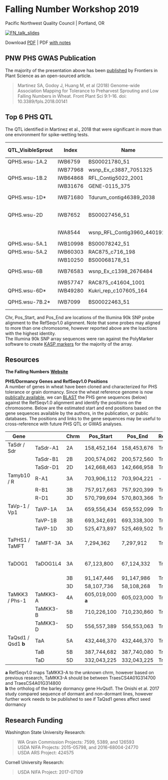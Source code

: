 # Falling Number Workshop 2019  
Pacific Northwest Quality Council | Portland, OR  

[![FN_talk_slides](https://github.com/shantel-martinez/Lab_Resources/blob/master/example_img/SMartinez%20FN%20Workshop%2001.30.2019.png)](https://github.com/shantel-martinez/FNWorkshop2019/blob/master/SMartinez%20FN%20Workshop%2001.30.2019.pdf)

Download [PDF](https://github.com/shantel-martinez/FNWorkshop2019/blob/master/SMartinez%20FN%20Workshop%2001.30.2019.pdf) | PDF [with notes](https://github.com/shantel-martinez/FNWorkshop2019/blob/master/SMartinez%20FN%20Workshop%2001.30.2019%20Notes.pdfs) 

## PNW PHS GWAS Publication  
The majority of the presentation above has been [published](https://www.frontiersin.org/articles/10.3389/fpls.2018.00141/full) by Frontiers in Plant Science as an open-sourced article.   
> Martinez SA, Godoy J, Huang M, et al (2018) Genome-wide Association Mapping for Tolerance to Preharvest Sprouting and Low Falling Numbers in Wheat. Front Plant Sci 9:1–16. doi: 10.3389/fpls.2018.00141 

## Top 6 PHS QTL 
The QTL identified in Martinez et al., 2018 that were significant in more than one environment for spike-wetting tests.   

| QTL_VisibleSprout | Index    | Name                        | Chr   | Pos_Start   | Pos_End     | Environment                | Favorable Allele | Primer_1                  | Primer_2                  | Primer_C                 |
| -------------- | -------- | --------------------------- | ----- | ----------- | ----------- | -------------------------- | ---------------- | ------------------------- | ------------------------- | ------------------------ |
| QPHS.wsu-1A.2  | IWB6759  | BS00021780_51               | 1A    | 591,950,221 | 591,950,321 | P14 d3                     | A/G              | acacgacACcaagtgcacA       | acacgacACcaagtgcacG       | ccttcagttgtgagctGtgaG    |
|                | IWB77968 | wsnp_Ex_c3887_7051325       | 1A    | -           | -           | P14 d3                     | A/G              | gActCgcCataacTtttgttTcA   | gActCgcCataacTtttgttTcG   | acagagatggaccaacctgG     |
| QPHS.wsu-1B.2  | IWB64868 | RFL_Contig5022_2001         | 1B    | 663,047,736 | 663,047,836 | C14 d4                     | A/G              | tgctgctgatcGcgctgT        | tgctgctgatcGcgctgC        | cgtttcacacagttcgcg       |
|                | IWB31676 | GENE-0115_375               | 1A    | 574,831,161 | 574,831,061 | P16 d3                     | A/G              | gggtatgggtacagctttataaacA | gggtatgggtacagctttataaacC | agtgcttcataccaccttgC     |
| QPHS.wsu-1D*   | IWB71680 | Tdurum_contig46389_2038     | 3B | 29,355,667  | 29,355,567  | P14, P16 d6, P16 SI        | A/G              | agctgcatAtgtttccaaAtacT   | agctgcatAtgtttccaaAtacC   | tcaAaaggCttcttCAaaaaCCAA |
| QPHS.wsu-2D    | IWB7652  | BS00027456_51               | 2D    | 351,983,138 | 351,983,038 | C14 d4, C14 d5, C14 d6, d7 | T/C              | -                         | -                         | -                        |
|                | IWA8544  | wsnp_RFL_Contig3960_4401914 | 2D    | 277,937,915 | 277,937,815 | P16 d3, P16 d4, C14 SI     | A/G              | ggaatatagatgggaccactagcA  | ggaatatagatgggaccactagcG  | acagataaaaggaaccggcA     |
| QPHS.wsu-5A.1  | IWB10998 | BS00078242_51               | 5A    | 469,612,740 | 469,612,640 | C14 SI                     | T/C              | acaccaattgcccttatctaccT   | acaccaattgcccttatctaccC   | aattcttgagggcgtccgag     |
| QPHS.wsu-5A.2  | IWB60303 | RAC875_c716_198             | 5D | 424,663,024 | 424,663,123 | C15 d7                     | A/G              | agtctgactggaacatcccA      | agtctgactggaacatcccG      | ggaagttcgagacgtacatattcA |
|                | IWB10250 | BS00068178_51               | 5A    | 540,052,088 | 540,052,188 | P15 d5                     | T/C              | catcagtccaagaagacgatgaT   | catcagtccaagaagacgatgaC   | ggtgtctccgtcccaagtac     |
| QPHS.wsu-6B    | IWB76583 | wsnp_Ex_c1398_2676484       | 6B    | 417,238,843 | 417,238,653 | P14 d6, P14 SI, P14 d5     | A/G              | tggtttccatgtgaattAgagtcA  | tggtttccatgtgaattAgagtcG  | tgggaaaacaaaggggcgG      |
|                | IWB57747 | RAC875_c41604_1001          | 6B    | 309,775,161 | 309,775,061 | P16 SI                     | A/G              | ctgcttcgccacaccacA        | ctgcttcgccacaccacG        | gatggcgaagaacaacaggc     |
| QPHS.wsu-6D*   | IWB49280 | Kukri_rep_c107605_164       | 6D    | -           | -           | P15 d7                     | A/G              | GgctgaatggTtgaagtttgataaT | GgctgaatggTtgaagtttgataaC | caaagcatgaaagaaagggagT   |
| QPHS.wsu-7B.2* | IWB7099  | BS00022463_51               | 7B    | 608,810,414 | 608,810,514 | C14 d5, C14 SI, P16 SI     | A/G              | gtcagacatgaaagtagttgactcA | gtcagacatgaaagtagttgactcG | tgtaGccagtttcctttgtctcC  |

Chr, Pos_Start, and Pos_End are locations of the Illumina 90k SNP probe alignment to the RefSeqv1.0 alignment. Note that some probes may aligned to more than one chromosome, however reported above are the loactions with the highest identity.   
The Illumina 90k SNP array sequences were ran against the PolyMarker software to create [KASP markers](http://polymarker.tgac.ac.uk/Markdown?md=DesignedPrimers) for the majority of the array.    

## Resources  
**The Falling Numbers** [**Website**](http://steberlab.org/project7599.php)  

**PHS/Dormancy Genes and RefSeqv1.0 Positions**    
A number of genes in wheat have been cloned and characterized for PHS tolerance or grain dormancy. Since the wheat reference genome is now [publically available](https://www.wheatgenome.org/News/Latest-news/Reference-Sequence), we can [BLAST](https://urgi.versailles.inra.fr/blast_iwgsc/blast.php) the PHS gene sequences (below) against the RefSeqv1.0 alignment and identify the positions on the chromosome. Below are the estimated start and end positions based on the gene sequences available by the authors, in the publication, or public databases. The positions and links to the gene sequences may be useful to cross-reference with future PHS QTL or GWAS analyses.  

| Gene   |  | Chrm | Pos_Start    | Pos_End      | RefSeqv1.0_Gene_Name     | Reference        | Gene_Seq            |
| ------- | ------------ | ---- | ------------ | ------------ | ----------------------------------------- | ---------------------- | ------------------------------------------------------------ |
| TaSdr /    Sdr  | TaSdr-A1     | 2A   | 158,452,164  | 158,453,676  | TraesCS2A01G191400                        | [Zhang et al., 2014](https://link.springer.com/article/10.1007/s11032-013-9935-8)     | [KF021988](http://getentry.ddbj.nig.ac.jp/getentry/na/KF021988?filetype=html) |
|   | TaSdr-B1     | 2B   | 200,574,062  | 200,572,560  | TraesCS2B02G215300                        |                        | [KF021990](http://getentry.ddbj.nig.ac.jp/getentry/na/KF021990?filetype=html) |
|   | TaSdr-D1     | 2D   | 142,668,463  | 142,666,958  | TraesCS2D01G196200                        |                        | [KF021992](http://getentry.ddbj.nig.ac.jp/getentry/na/KF021992?filetype=html) |
| Tamyb10 /  R  | R-A1         | 3A   | 703,906,112  | 703,904,221  | - | [Himi et al., 2011]()      | [AB599721](https://www.ebi.ac.uk/ena/data/view/AB599721)               |
|   | R-B1         | 3B   | 757,917,663  | 757,920,399  | TraesCS3B01G515900                        |                        | [AB191459](https://www.ebi.ac.uk/ena/data/view/AB191459)                 |
|    | R-D1         | 3D   | 570,799,694  | 570,803,366  | TraesCS3D01G468400                        |                        | [AB191460](https://www.ebi.ac.uk/ena/data/view/AB191460)                 |
| TaVp-1 / Vp1      | TaVP-1A      | 3A   | 659,556,434  | 659,552,099  | TraesCS3A01G417300                        | [Yang et al., 2014](https://www.ncbi.nlm.nih.gov/pmc/articles/PMC5097096/)      | [Vp-1A](https://www.ncbi.nlm.nih.gov/gene/?term=Vp-1A) |
|   | TaVP-1B      | 3B   | 693,342,691  | 693,338,300  | TraesCS3B01G452200                        |                        | [AJ400713](http://getentry.ddbj.nig.ac.jp/getentry/na/AJ400713?filetype=html) |
|    | TaVP-1D      | 3D   | 525,473,897  | 525,469,502  | TraesCS3D01G412800                        |                        | [AJ400714](http://getentry.ddbj.nig.ac.jp/getentry/na/AJ400714?filetype=html) |
| TaPHS1 / TaMFT    | TaMFT-3A     | 3A   | 7,294,362    | 7,297,912    | TraesCS3A02G006600                        | [Nakamura et al., 2011](http://www.plantcell.org/content/23/9/3215)  | [G1UE17 ](https://www.uniprot.org/uniprot/G1UE17)                       |
| TaDOG1       | TaDOG1L4     | 3A   | 67,123,800   | 67,124,332   | TraesCS3A01G103500                        | [Ashikawa et al., 2013](http://www.sciencedirect.com/science/article/pii/S0168945213000678) | [AB555729](https://www.ebi.ac.uk/ena/data/view/AB555729)                 |
|   |              | 3B   | 91,147,446   | 91,147,986   | TraesCS3B01G120900                        |                        |                                                              |
|   |              | 3D   | 58,107,736   | 58,108,268   | TraesCS3D01G105800                        |                        |                                                              |
| TaMKK3 / Phs-1    | TaMKK3-A     | 4A   | 605,019,000 **a** | 605,023,000 | TraesCSU01G167000                         | [Torada et al., 2016](http://www.cell.com/current-biology/fulltext/S0960-9822(16)30010-0?_returnURL=http%3A%2F%2Flinkinghub.elsevier.com%2Fretrieve%2Fpii%2FS0960982216300100%3Fshowall%3Dtrue)    | [LC091368](http://getentry.ddbj.nig.ac.jp/getentry/na/LC091368?filetype=html) |
|   | TaMKK3-B     | 5B   | 710,226,100  | 710,230,860  | TraesCS5B01G565100                        |                        |                                                              |
|   | TaMKK3-D     | 5D   | 556,557,389  | 556,553,063  | TraesCS5D01G549600                        |                        | [LC091372](http://getentry.ddbj.nig.ac.jp/getentry/na/LC091372?filetype=html) |
| TaQsd1 / Qsd1 **b**    | TaA          | 5A   | 432,446,370  | 432,446,370  | TraesCS5D01G224200                        | [Onishi et al., 2017](https://doi.org/10.1186/s12864-017-3880-6)    | [Qsd1](https://static-content.springer.com/esm/art%3A10.1186%2Fs12864-017-3880-6/MediaObjects/12864_2017_3880_MOESM2_ESM.zip) |
|    | TaB          | 5B   | 387,744,682  | 387,740,080  | TraesCS5B01G214700                        |                        |                                                              |
|   | TaD          | 5D   | 332,043,225  | 332,043,225  | TraesCS5D01G224200                        |                        |                                                              |  

**a** RefSeqv1.0 maps TaMKK3-A to the unknown chrm, however based on previous research, TaMKK3-A should be between TraesCS4A01G314700 and TraesCS4A01G314800   
**b** the ortholog of the barley dormancy gene HvQsd1. The Onishi et al. 2017 study compared sequence of dormant and non-dormant lines, however further work needs to be published to see if TaQsd1 genes affect seed dormancy

## Research Funding   
Washington State University Research: 
> WA Grain Commission Projects: 7599, 5389, and 126593   
> USDA NIFA Projects: 2015-05798, and 2016-68004-24770   
> USDA ARS Project: 424575

Cornell University Research: 
> USDA NIFA Project: 2017-07109

